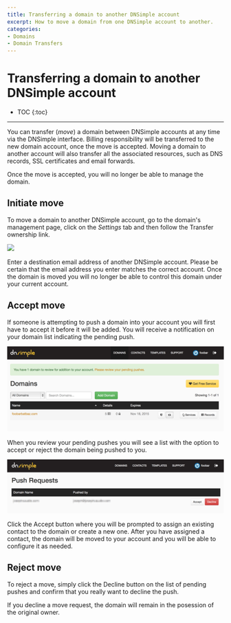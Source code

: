 ```yaml
---
title: Transferring a domain to another DNSimple account
excerpt: How to move a domain from one DNSimple account to another.
categories:
- Domains
- Domain Transfers
---
```


# Transferring a domain to another DNSimple account

* TOC
{:toc}

---

You can transfer (_move_) a domain between DNSimple accounts at any time via the DNSimple interface. Billing responsibility will be transferred to the new domain account, once the move is accepted. Moving a domain to another account will also transfer all the associated resources, such as DNS records, SSL certificates and email forwards.

<note>
Once the move is accepted, you will no longer be able to manage the domain.
</note>

## Initiate move

To move a domain to another DNSimple account, go to the domain's management page, click on the _Settings_ tab and then follow the <label>Transfer ownership</label> link.

![](/files/transfer-ownership.png)

Enter a destination email address of another DNSimple account. Please be certain that the email address you enter matches the correct account. Once the domain is moved you will no longer be able to control this domain under your current account.

## Accept move

If someone is attempting to push a domain into your account you will first have to accept it before it will be added. You will receive a notification on your domain list indicating the pending push.

![](/files/pending-push-notification.png)

When you review your pending pushes you will see a list with the option to accept or reject the domain being pushed to you.

![](/files/pending-pushes.jpg)

Click the <label>Accept</label> button where you will be prompted to assign an existing contact to the domain or create a new one. After you have assigned a contact, the domain will be moved to your account and you will be able to configure it as needed.

## Reject move

To reject a move, simply click the <label>Decline</label> button on the list of pending pushes and confirm that you really want to decline the push.

<note>
If you decline a move request, the domain will remain in the posession of the original owner.
</note>

